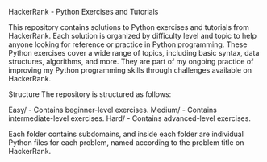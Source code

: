 HackerRank - Python Exercises and Tutorials

This repository contains solutions to Python exercises and tutorials from HackerRank. Each solution is organized by difficulty level and topic to help anyone looking for reference or practice in Python programming.
These Python exercises cover a wide range of topics, including basic syntax, data structures, algorithms, and more. They are part of my ongoing practice of improving my Python programming skills through challenges available on HackerRank.

Structure
The repository is structured as follows:

Easy/ - Contains beginner-level exercises.
Medium/ - Contains intermediate-level exercises.
Hard/ - Contains advanced-level exercises.

Each folder contains subdomains, and inside each folder are individual Python files for each problem, named according to the problem title on HackerRank.
